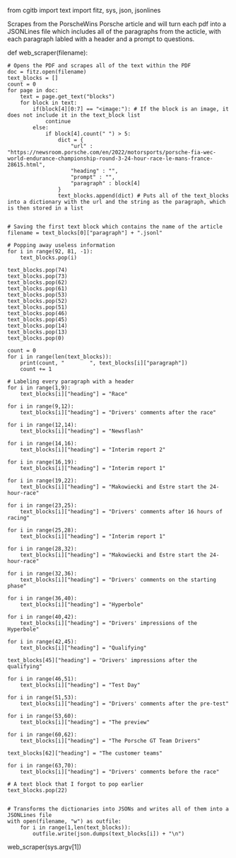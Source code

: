 from cgitb import text
import fitz, sys, json, jsonlines

Scrapes from the PorscheWins Porsche article and will turn each pdf into a JSONLines file which includes all of the paragraphs from the acticle, with each paragraph labled with a header and a prompt to questions.

def web_scraper(filename):

    # Opens the PDF and scrapes all of the text within the PDF
    doc = fitz.open(filename)
    text_blocks = []
    count = 0
    for page in doc:
        text = page.get_text("blocks")
        for block in text:
            if(block[4][0:7] == "<image:"): # If the block is an image, it does not include it in the text_block list
                continue
            else:
                if block[4].count(" ") > 5:
                    dict = {
                        "url" : "https://newsroom.porsche.com/en/2022/motorsports/porsche-fia-wec-world-endurance-championship-round-3-24-hour-race-le-mans-france-28615.html",
                        "heading" : "",
                        "prompt" : "",
                        "paragraph" : block[4]
                    }
                    text_blocks.append(dict) # Puts all of the text_blocks into a dictionary with the url and the string as the paragraph, which is then stored in a list


    # Saving the first text block which contains the name of the article
    filename = text_blocks[0]["paragraph"] + ".jsonl"

    # Popping away useless information
    for i in range(92, 81, -1):
        text_blocks.pop(i)

    text_blocks.pop(74)
    text_blocks.pop(73)
    text_blocks.pop(62)
    text_blocks.pop(61)
    text_blocks.pop(53)
    text_blocks.pop(52)
    text_blocks.pop(51)
    text_blocks.pop(46)
    text_blocks.pop(45)
    text_blocks.pop(14)
    text_blocks.pop(13)
    text_blocks.pop(0)

    count = 0
    for i in range(len(text_blocks)):
        print(count, "        ", text_blocks[i]["paragraph"])
        count += 1

    # Labeling every paragraph with a header
    for i in range(1,9):
        text_blocks[i]["heading"] = "Race"

    for i in range(9,12):
        text_blocks[i]["heading"] = "Drivers' comments after the race"

    for i in range(12,14):
        text_blocks[i]["heading"] = "Newsflash"

    for i in range(14,16):
        text_blocks[i]["heading"] = "Interim report 2"

    for i in range(16,19):
        text_blocks[i]["heading"] = "Interim report 1"

    for i in range(19,22):
        text_blocks[i]["heading"] = "Makowiecki and Estre start the 24-hour-race"
    
    for i in range(23,25):
        text_blocks[i]["heading"] = "Drivers' comments after 16 hours of racing"

    for i in range(25,28):
        text_blocks[i]["heading"] = "Interim report 1"

    for i in range(28,32):
        text_blocks[i]["heading"] = "Makowiecki and Estre start the 24-hour-race"

    for i in range(32,36):
        text_blocks[i]["heading"] = "Drivers' comments on the starting phase"

    for i in range(36,40):
        text_blocks[i]["heading"] = "Hyperbole"

    for i in range(40,42):
        text_blocks[i]["heading"] = "Drivers' impressions of the Hyperbole"

    for i in range(42,45):
        text_blocks[i]["heading"] = "Qualifying"

    text_blocks[45]["heading"] = "Drivers' impressions after the qualifying"

    for i in range(46,51):
        text_blocks[i]["heading"] = "Test Day"

    for i in range(51,53):
        text_blocks[i]["heading"] = "Drivers' comments after the pre-test"

    for i in range(53,60):
        text_blocks[i]["heading"] = "The preview"

    for i in range(60,62):
        text_blocks[i]["heading"] = "The Porsche GT Team Drivers"

    text_blocks[62]["heading"] = "The customer teams"

    for i in range(63,70):
        text_blocks[i]["heading"] = "Drivers' comments before the race"

    # A text block that I forgot to pop earlier
    text_blocks.pop(22)


    # Transforms the dictionaries into JSONs and writes all of them into a JSONLines file
    with open(filename, "w") as outfile:
        for i in range(1,len(text_blocks)):
            outfile.write(json.dumps(text_blocks[i]) + "\n")
                
    


web_scraper(sys.argv[1])
